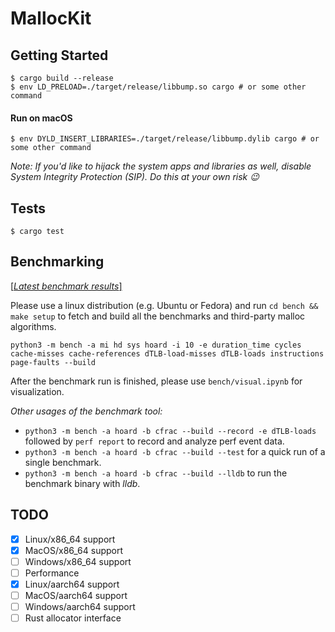 # MallocKit

## Getting Started

```console
$ cargo build --release
$ env LD_PRELOAD=./target/release/libbump.so cargo # or some other command
```
#### Run on macOS

```console
$ env DYLD_INSERT_LIBRARIES=./target/release/libbump.dylib cargo # or some other command
```

*Note: If you'd like to hijack the system apps and libraries as well, disable System Integrity Protection (SIP). Do this at your own risk 😉*

## Tests

```console
$ cargo test
```

## Benchmarking

[[_Latest benchmark results_]](https://github.com/wenyuzhao/MallocKit/blob/main/bench/visual.ipynb)

Please use a linux distribution (e.g. Ubuntu or Fedora) and run `cd bench && make setup` to fetch and build all the benchmarks and third-party malloc algorithms.

```
python3 -m bench -a mi hd sys hoard -i 10 -e duration_time cycles cache-misses cache-references dTLB-load-misses dTLB-loads instructions page-faults --build
```

After the benchmark run is finished, please use `bench/visual.ipynb` for visualization.

_Other usages of the benchmark tool:_

* `python3 -m bench -a hoard -b cfrac --build --record -e dTLB-loads` followed by `perf report` to record and analyze perf event data.
* `python3 -m bench -a hoard -b cfrac --build --test` for a quick run of a single benchmark.
* `python3 -m bench -a hoard -b cfrac --build --lldb` to run the benchmark binary with _lldb_.

## TODO

- [x] Linux/x86_64 support
- [x] MacOS/x86_64 support
- [ ] Windows/x86_64 support
- [ ] Performance
- [x] Linux/aarch64 support
- [ ] MacOS/aarch64 support
- [ ] Windows/aarch64 support
- [ ] Rust allocator interface
